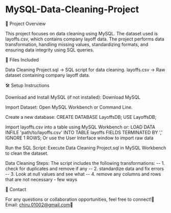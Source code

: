 # MySQL-Data-Cleaning-Project

📌 Project Overview

This project focuses on data cleaning using MySQL. The dataset used is layoffs.csv, which contains company layoff data. The project performs data transformation, handling missing values, standardizing formats, and ensuring data integrity using SQL queries.

📂 Files Included

Data Cleaning Project.sql → SQL script for data cleaning.
layoffs.csv → Raw dataset containing company layoff data.

🛠️ Setup Instructions

Download and Install MySQL (if not installed):
Download MySQL

Import Dataset:
Open MySQL Workbench or Command Line.

Create a new database:
CREATE DATABASE LayoffsDB;
USE LayoffsDB;

Import layoffs.csv into a table using MySQL Workbench or:
LOAD DATA INFILE 'path/to/layoffs.csv'
INTO TABLE layoffs
FIELDS TERMINATED BY ','
IGNORE 1 ROWS;
Or use the User Interface window to import raw data

Run the SQL Script:
Execute Data Cleaning Project.sql in MySQL Workbench to clean the dataset.

Data Cleaning Steps:
The script includes the following transformations:
-- 1. check for duplicates and remove if any
-- 2. standardize data and fix errors
-- 3. Look at null values and see what 
-- 4. remove any columns and rows that are not necessary - few ways

📢 Contact

For any questions or collaboration opportunities, feel free to connect!📧 
Email: chiru.01002@gmail.com🔗 
